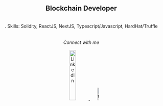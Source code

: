 <div dir="auto" align="center">
        <h2>Blockchain Developer</h2>
        <br>
        <div>. Skills: Solidity, ReactJS, NextJS, Typescript/Javascript, HardHat/Truffle</div>
        <br>
</div>

<div dir="auto" align="center">
        <br>
        <i>Connect with me</i>
        <br><br>
</div>

<div dir="auto" align="center">
        <a href="https://www.linkedin.com/in/julienc82/" target="_blank"><img src="https://i.postimg.cc/J0dqMgHP/Pik-Png-com-linkedin-png-533498.png" alt="LinkedIn" style="width: 20%;">
        </a>            <a hreft="https://twitter.com/cryptoposito" target="_blank"><img src="https://i.postimg.cc/J4kJstf1/Pik-Png-com-twitter-bird-png-1809210.png" alt="twitter" style="width: 10%"

</div>
